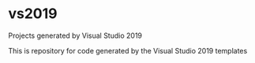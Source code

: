 # vs2019
Projects generated by Visual Studio 2019

This is repository for code generated by the Visual Studio 2019 templates
